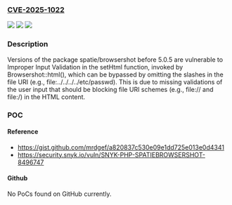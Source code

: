 ### [CVE-2025-1022](https://cve.mitre.org/cgi-bin/cvename.cgi?name=CVE-2025-1022)
![](https://img.shields.io/static/v1?label=Product&message=spatie%2Fbrowsershot&color=blue)
![](https://img.shields.io/static/v1?label=Version&message=0%3C%205.0.5%20&color=brighgreen)
![](https://img.shields.io/static/v1?label=Vulnerability&message=Improper%20Input%20Validation&color=brighgreen)

### Description

Versions of the package spatie/browsershot before 5.0.5 are vulnerable to Improper Input Validation in the setHtml function, invoked by Browsershot::html(), which can be bypassed by omitting the slashes in the file URI (e.g., file:../../../../etc/passwd). This is due to missing validations of the user input that should be blocking file URI schemes (e.g., file:// and file:/) in the HTML content.

### POC

#### Reference
- https://gist.github.com/mrdgef/a820837c530e09e1dd725e013e0d4341
- https://security.snyk.io/vuln/SNYK-PHP-SPATIEBROWSERSHOT-8496747

#### Github
No PoCs found on GitHub currently.

